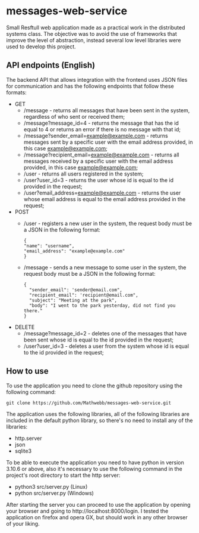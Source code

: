 # messages-web-service
Small Resftull web application made as a practical work in the distributed systems class. The objective was to avoid the use of frameworks that improve the level of abstraction, instead several low level libraries were used to develop this project.

## API endpoints (English)
The backend API that allows integration with the frontend uses JSON files for communication and has the following endpoints that follow these formats:

- GET
  - /message - returns all messages that have been sent in the system, regardless of who sent or received them;
  - /message?message_id=4 - returns the message that has the id equal to 4 or returns an error if there is no message with that id;
  - /message?sender_email=example@example.com - returns messages sent by a specific user with the email address provided, in this case example@example.com;
  - /message?recipient_email=example@example.com - returns all messages received by a specific user with the email address provided, in this case example@example.com;
  - /user - returns all users registered in the system;
  - /user?user_id=3 - returns the user whose id is equal to the id provided in the request;
  - /user?email_address=example@example.com - returns the user whose email address is equal to the email address provided in the request;
- POST
  - /user - registers a new user in the system, the request body must be a JSON in the following format:

        {
        "name": "username",
        "email_address": "example@example.com"
        }
  - /message - sends a new message to some user in the system, the request body must be a JSON in the following format:

        {
          "sender_email": 'sender@email.com",
          "recipient_email": 'recipient@email.com",
          "subject": "Meeting at the park",
          "body": "I went to the park yesterday, did not find you there."
        }

- DELETE
  - /message?message_id=2 - deletes one of the messages that have been sent whose id is equal to the id provided in the request;
  - /user?user_id=3 - deletes a user from the system whose id is equal to the id provided in the request;

## How to use
To use the application you need to clone the github repository using the following command:

```
git clone https://github.com/Mathwebb/messages-web-service.git
```

The application uses the following libraries, all of the following libraries are included in the default python library, so there's no need to install any of the libraries:
- http.server
- json
- sqlite3

To be able to execute the application you need to have python in version 3.10.6 or above, also it's necessary to use the following command in the project's root directory to start the http server:
- python3 src/server.py (Linux)
- python src/server.py (Windows)

After starting the server you can proceed to use the application by opening your browser and going to http://localhost:8000/login. I tested the application on firefox and opera GX, but should work in any other browser of your liking.
